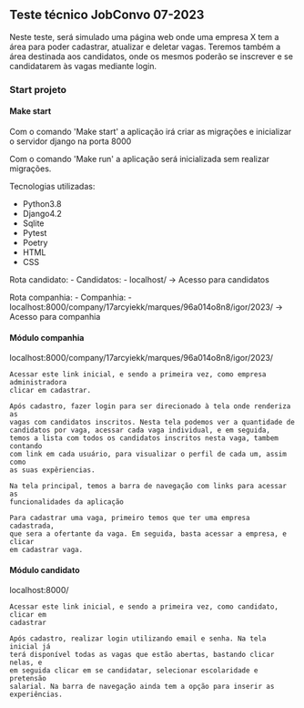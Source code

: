 ## Teste técnico JobConvo 07-2023
Neste teste, será simulado uma página web onde uma empresa X tem 
a área para poder cadastrar, atualizar e deletar vagas. Teremos também
a área destinada aos candidatos, onde os mesmos poderão se inscrever
e se candidatarem às vagas mediante login.

### Start projeto
#### Make start
Com o comando 'Make start' a aplicação irá criar as migrações e inicializar o servidor django na porta 8000

Com o comando 'Make run' a aplicação será inicializada sem realizar migrações.

Tecnologias utilizadas:
 - Python3.8
 - Django4.2
 - Sqlite
 - Pytest
 - Poetry
 - HTML
 - CSS
 
Rota candidato:
    - Candidatos:
     - localhost/   -> Acesso para candidatos

 
Rota companhia: 
    - Companhia:
     - localhost:8000/company/17arcyiekk/marques/96a014o8n8/igor/2023/   -> Acesso para companhia

#### Módulo companhia
localhost:8000/company/17arcyiekk/marques/96a014o8n8/igor/2023/

    Acessar este link inicial, e sendo a primeira vez, como empresa administradora
    clicar em cadastrar.

    Após cadastro, fazer login para ser direcionado à tela onde renderiza as
    vagas com candidatos inscritos. Nesta tela podemos ver a quantidade de
    candidatos por vaga, acessar cada vaga individual, e em seguida, 
    temos a lista com todos os candidatos inscritos nesta vaga, tambem contando
    com link em cada usuário, para visualizar o perfil de cada um, assim como
    as suas expêriencias.

    Na tela principal, temos a barra de navegação com links para acessar as 
    funcionalidades da aplicação

    Para cadastrar uma vaga, primeiro temos que ter uma empresa cadastrada, 
    que sera a ofertante da vaga. Em seguida, basta acessar a empresa, e clicar
    em cadastrar vaga.

#### Módulo candidato
localhost:8000/

    Acessar este link inicial, e sendo a primeira vez, como candidato, clicar em
    cadastrar

    Após cadastro, realizar login utilizando email e senha. Na tela inicial já
    terá disponível todas as vagas que estão abertas, bastando clicar nelas, e
    em seguida clicar em se candidatar, selecionar escolaridade e pretensão
    salarial. Na barra de navegação ainda tem a opção para inserir as experiências.

